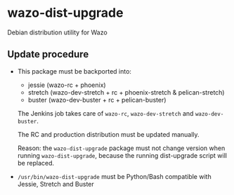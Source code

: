 # wazo-dist-upgrade

Debian distribution utility for Wazo

## Update procedure

* This package must be backported into:
    * jessie (wazo-rc + phoenix)
    * stretch (wazo-dev-stretch + rc + phoenix-stretch & pelican-stretch)
    * buster (wazo-dev-buster + rc + pelican-buster)

  The Jenkins job takes care of `wazo-rc`, `wazo-dev-stretch` and `wazo-dev-buster`.

  The RC and production distribution must be updated manually.

  Reason: the `wazo-dist-upgrade` package must not change version when running `wazo-dist-upgrade`, because the running dist-upgrade script will be replaced.
* `/usr/bin/wazo-dist-upgrade` must be Python/Bash compatible with Jessie, Stretch and Buster

